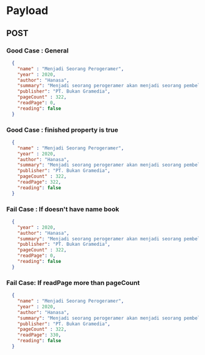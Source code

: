# Payload

## POST

### Good Case : General

```json
  {
    "name" : "Menjadi Seorang Perogeramer",
    "year" : 2020,
    "author": "Hanasa", 
    "summary": "Menjadi seorang perogeramer akan menjadi seorang pembelajar sepanjang hidup",
    "publisher": "PT. Bukan Gramedia",
    "pageCount" : 322,
    "readPage": 0,
    "reading": false
  }
```

### Good Case : finished property is true

```json
  {
    "name" : "Menjadi Seorang Perogeramer",
    "year" : 2020,
    "author": "Hanasa", 
    "summary": "Menjadi seorang perogeramer akan menjadi seorang pembelajar sepanjang hidup",
    "publisher": "PT. Bukan Gramedia",
    "pageCount" : 322,
    "readPage": 322,
    "reading": false
  }
```

### Fail Case : If doesn't have name book

```json
  {
    "year" : 2020,
    "author": "Hanasa", 
    "summary": "Menjadi seorang perogeramer akan menjadi seorang pembelajar sepanjang hidup",
    "publisher": "PT. Bukan Gramedia",
    "pageCount" : 322,
    "readPage": 0,
    "reading": false
  }
  ```

### Fail Case: If readPage more than pageCount

```json
  {
    "name" : "Menjadi Seorang Perogeramer",
    "year" : 2020,
    "author": "Hanasa", 
    "summary": "Menjadi seorang perogeramer akan menjadi seorang pembelajar sepanjang hidup",
    "publisher": "PT. Bukan Gramedia",
    "pageCount" : 322,
    "readPage": 330,
    "reading": false
  }
```
